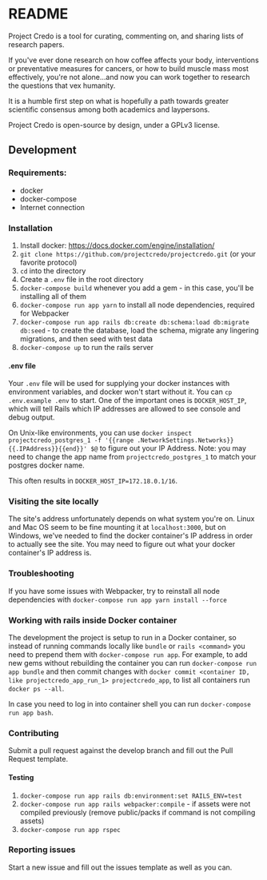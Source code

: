 # README

Project Credo is a tool for curating, commenting on, and sharing lists of research papers.

If you've ever done research on how coffee affects your body, interventions or preventative measures for cancers, or how to build muscle mass most effectively, you're not alone...and now you can work together to research the questions that vex humanity.

It is a humble first step on what is hopefully a path towards greater scientific consensus among both academics and laypersons.

Project Credo is open-source by design, under a GPLv3 license.

## Development

### Requirements:

- docker
- docker-compose
- Internet connection

### Installation

1. Install docker: https://docs.docker.com/engine/installation/
1. `git clone https://github.com/projectcredo/projectcredo.git` (or your favorite protocol)
1. `cd` into the directory
1. Create a `.env` file in the root directory
1. `docker-compose build` whenever you add a gem - in this case, you'll be installing all of them
1. `docker-compose run app yarn` to install all node dependencies, required for Webpacker
1. `docker-compose run app rails db:create db:schema:load db:migrate db:seed` - to create the database, load the schema, migrate any lingering migrations, and then seed with test data
1. `docker-compose up` to run the rails server

#### .env file

Your `.env` file will be used for supplying your docker instances with environment variables, and docker won't start without it. You can `cp .env.example .env` to start. One of the important ones is `DOCKER_HOST_IP`, which will tell Rails which IP addresses are allowed to see console and debug output.

On Unix-like environments, you can use `docker inspect projectcredo_postgres_1 -f '{{range .NetworkSettings.Networks}}{{.IPAddress}}{{end}}' $@` to figure out your IP Address. Note: you may need to change the app name from `projectcredo_postgres_1` to match your postgres docker name.

This often results in `DOCKER_HOST_IP=172.18.0.1/16`.

### Visiting the site locally

The site's address unfortunately depends on what system you're on. Linux and Mac OS seem to be fine mounting it at `localhost:3000`, but on Windows, we've needed to find the docker container's IP address in order to actually see the site. You may need to figure out what your docker container's IP address is.

### Troubleshooting

If you have some issues with Webpacker, try to reinstall all node dependencies with `docker-compose run app yarn install --force`

### Working with rails inside Docker container

The development the project is setup to run in a Docker container, so instead of running commands locally like `bundle` or `rails <command>` you need to prepend them with `docker-compose run app`.
For example, to add new gems without rebuilding the container you can run `docker-compose run app bundle` and then commit changes with `docker commit <container ID, like projectcredo_app_run_1> projectcredo_app`, to list all containers run `docker ps --all`.

In case you need to log in into container shell you can run `docker-compose run app bash`.

### Contributing

Submit a pull request against the develop branch and fill out the Pull Request template.

#### Testing

1. `docker-compose run app rails db:environment:set RAILS_ENV=test`
1. `docker-compose run app rails webpacker:compile` - if assets were not compiled previously (remove public/packs if command is not compiling assets)
1. `docker-compose run app rspec`

### Reporting issues

Start a new issue and fill out the issues template as well as you can.
